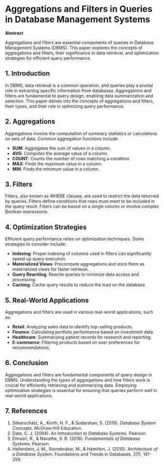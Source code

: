 # Aggregations and Filters in Queries in Database Management Systems

**Abstract**

Aggregations and filters are essential components of queries in Database Management Systems (DBMS). This paper explores the concepts of aggregations and filters, their significance in data retrieval, and optimization strategies for efficient query performance.

## 1. Introduction

In DBMS, data retrieval is a common operation, and queries play a pivotal role in extracting specific information from databases. Aggregations and filters are fundamental to query design, enabling data summarization and selection. This paper delves into the concepts of aggregations and filters, their types, and their role in optimizing query performance.

## 2. Aggregations

Aggregations involve the computation of summary statistics or calculations on sets of data. Common aggregation functions include:

- **SUM**: Aggregates the sum of values in a column.
- **AVG**: Computes the average value of a column.
- **COUNT**: Counts the number of rows matching a condition.
- **MAX**: Finds the maximum value in a column.
- **MIN**: Finds the minimum value in a column.

## 3. Filters

Filters, also known as WHERE clauses, are used to restrict the data returned by queries. Filters define conditions that rows must meet to be included in the query result. Filters can be based on a single column or involve complex Boolean expressions.

## 4. Optimization Strategies

Efficient query performance relies on optimization techniques. Some strategies to consider include:

- **Indexing**: Proper indexing of columns used in filters can significantly speed up query execution.
- **Materialized Views**: Precompute aggregations and store them as materialized views for faster retrieval.
- **Query Rewriting**: Rewrite queries to minimize data access and processing.
- **Caching**: Cache query results to reduce the load on the database.

## 5. Real-World Applications

Aggregations and filters are used in various real-world applications, such as:

- **Retail**: Analyzing sales data to identify top-selling products.
- **Finance**: Calculating portfolio performance based on investment data.
- **Healthcare**: Summarizing patient records for research and reporting.
- **E-commerce**: Filtering products based on user preferences for recommendations.

## 6. Conclusion

Aggregations and filters are fundamental components of query design in DBMS. Understanding the types of aggregations and how filters work is crucial for efficiently retrieving and summarizing data. Employing optimization strategies is essential for ensuring that queries perform well in real-world applications.

## 7. References

1. Silberschatz, A., Korth, H. F., & Sudarshan, S. (2019). *Database System Concepts*. McGraw-Hill Education.
2. Date, C. J. (2004). *An Introduction to Database Systems*. Pearson.
3. Elmasri, R., & Navathe, S. B. (2016). *Fundamentals of Database Systems*. Pearson.
4. Hellerstein, J. M., Stonebraker, M., & Hamilton, J. (2010). *Architecture of a Database System*. Foundations and Trends in Databases, 2(1), 141-259.
